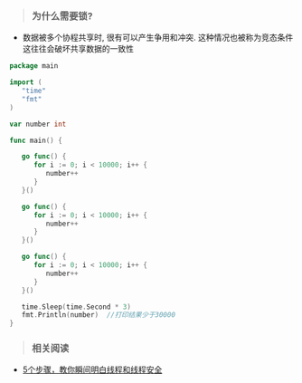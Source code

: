 > ### 为什么需要锁?
- 数据被多个协程共享时, 很有可以产生争用和冲突. 这种情况也被称为竞态条件这往往会破坏共享数据的一致性

```go
package main

import (
   "time"
   "fmt"
)

var number int

func main() {

   go func() {
      for i := 0; i < 10000; i++ {
         number++
      }
   }()

   go func() {
      for i := 0; i < 10000; i++ {
         number++
      }
   }()

   go func() {
      for i := 0; i < 10000; i++ {
         number++
      }
   }()

   time.Sleep(time.Second * 3)
   fmt.Println(number)  //打印结果少于30000
}
```

> ### 相关阅读

- [5个步骤，教你瞬间明白线程和线程安全](https://my.oschina.net/u/3178270/blog/1982447)